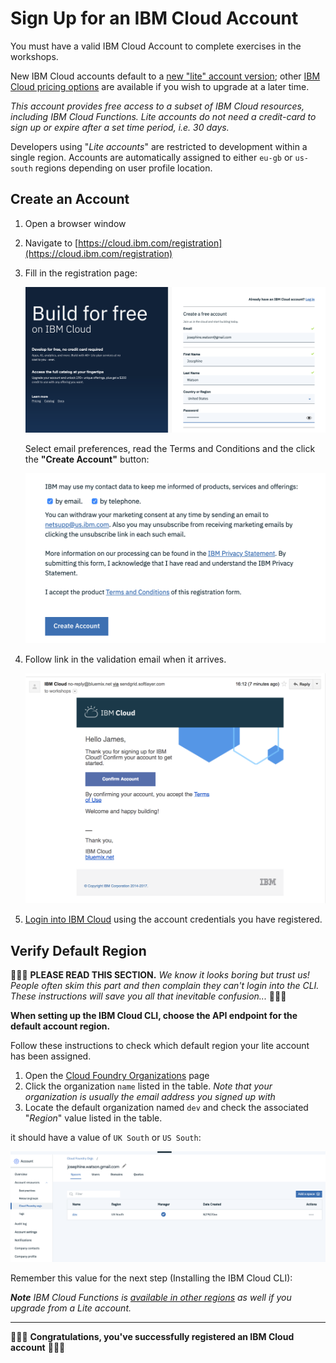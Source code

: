 # Sign Up for an IBM Cloud Account

You must have a valid IBM Cloud Account to complete exercises in the workshops.

New IBM Cloud accounts default to a [new "lite" account version](https://www.ibm.com/cloud/free/); other [IBM Cloud pricing options](https://www.ibm.com/cloud/pricing) are available if you wish to upgrade at a later time.

_This account provides free access to a subset of IBM Cloud resources, including IBM Cloud Functions. Lite accounts do not need a credit-card to sign up or expire after a set time period, i.e. 30 days._

Developers using "_Lite accounts_" are restricted to development within a single region. Accounts are automatically assigned to either `eu-gb` or `us-south` regions depending on user profile location.

## Create an Account

1. Open a browser window
1. Navigate to [https://cloud.ibm.com/registration](https://cloud.ibm.com/registration)

1. Fill in the registration page:

    ![Registration page top](images/IBM-Cloud-Registration-1.png)

   Select email preferences, read the Terms and Conditions  and the click the **"Create Account"** button:

   ![Registration page bottom](images/IBM-Cloud-Registration-2.png)

1. Follow link in the validation email when it arrives.

    ![Registration page](images/IBM-Cloud-Registration-Email.png)

1. [Login into IBM Cloud](https://console.bluemix.net/login) using the account credentials you have registered.

## Verify Default Region

🚨🚨🚨 **PLEASE READ THIS SECTION.** _We know it looks boring but trust us! People often skim this part and then complain they can't login into the CLI. These instructions will save you all that inevitable confusion..._ 🚨🚨🚨



**When setting up the IBM Cloud CLI, choose the API endpoint for the default account region.**

Follow these instructions to check which default region your lite account has been assigned.

1. Open the [Cloud Foundry Organizations](https://cloud.ibm.com/account/cloud-foundry) page
1. Click the organization `name` listed in the table.
*Note that your organization is usually the email address you signed up with*
1. Locate the default organization named `dev` and check the associated "_Region_" value listed in the table.

it should have a value of `UK South` or `US South`:

![Registration page](images/IBM-Cloud-Cloud-Foundry-Orgs.png)

Remember this value for the next step (Installing the IBM Cloud CLI):

_**Note** IBM Cloud Functions is [available in other regions](https://cloud.ibm.com/docs/openwhisk?topic=cloud-functions-cloudfunctions_regions) as well if you upgrade from a Lite account._

---

🎉🎉🎉 **Congratulations, you've successfully registered an IBM Cloud account** 🎉🎉🎉

